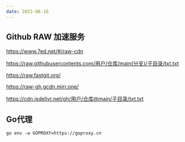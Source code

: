 ```yaml
---
date: 2022-06-16
---
```


## Github RAW 加速服务

https://www.7ed.net/#/raw-cdn

https://raw.githubusercontents.com/用户/仓库/main(分支)/子目录/txt.txt

https://raw.fastgit.org/

https://raw-gh.gcdn.mirr.one/

https://cdn.jsdelivr.net/gh/用户/仓库@main/子目录/txt.txt

## Go代理

```
go env -w GOPROXY=https://goproxy.cn
```

